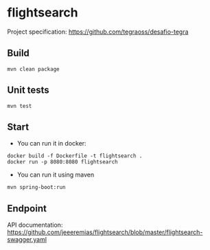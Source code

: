 # flightsearch
Project specification: https://github.com/tegraoss/desafio-tegra

## Build
```
mvn clean package
```

## Unit tests
```
mvn test
```

## Start
* You can run it in docker:
```
docker build -f Dockerfile -t flightsearch .
docker run -p 8080:8080 flightsearch
```

* You can run it using maven
```
mvn spring-boot:run
```
## Endpoint
API documentation: https://github.com/jeeeremias/flightsearch/blob/master/flightsearch-swagger.yaml
